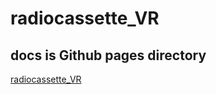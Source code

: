 # radiocassette_VR
## docs is Github pages directory
[radiocassette_VR](https://neqonagomiya.github.io/radiocassette_VR/ "play VR_sound")
